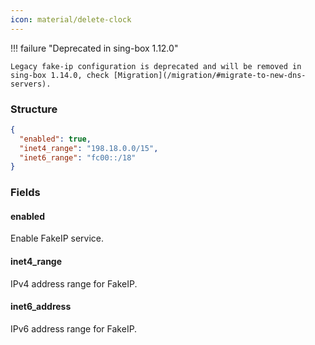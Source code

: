 ```yaml
---
icon: material/delete-clock
---
```


!!! failure "Deprecated in sing-box 1.12.0"

    Legacy fake-ip configuration is deprecated and will be removed in sing-box 1.14.0, check [Migration](/migration/#migrate-to-new-dns-servers).

### Structure

```json
{
  "enabled": true,
  "inet4_range": "198.18.0.0/15",
  "inet6_range": "fc00::/18"
}
```

### Fields

#### enabled

Enable FakeIP service.

#### inet4_range

IPv4 address range for FakeIP.

#### inet6_address

IPv6 address range for FakeIP.
